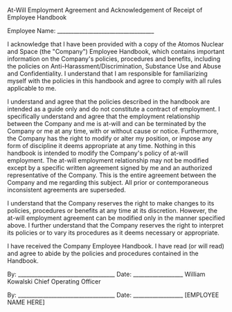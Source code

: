 At-Will Employment Agreement and Acknowledgement of Receipt of Employee Handbook

Employee Name: ___________________________________

I acknowledge that I have been provided with a copy of the Atomos Nuclear and Space (the "Company") Employee Handbook, which contains important information on the Company's policies, procedures and benefits, including the policies on Anti-Harassment/Discrimination, Substance Use and Abuse and Confidentiality. I understand that I am responsible for familiarizing myself with the policies in this handbook and agree to comply with all rules applicable to me.

I understand and agree that the policies described in the handbook are intended as a guide only and do not constitute a contract of employment. I specifically understand and agree that the employment relationship between the Company and me is at-will and can be terminated by the Company or me at any time, with or without cause or notice. Furthermore, the Company has the right to modify or alter my position, or impose any form of discipline it deems appropriate at any time. Nothing in this handbook is intended to modify the Company's policy of at-will employment. The at-will employment relationship may not be modified except by a specific written agreement signed by me and an authorized representative of the Company. This is the entire agreement between the Company and me regarding this subject. All prior or contemporaneous inconsistent agreements are superseded.

I understand that the Company reserves the right to make changes to its policies, procedures or benefits at any time at its discretion. However, the at-will employment agreement can be modified only in the manner specified above. I further understand that the Company reserves the right to interpret its policies or to vary its procedures as it deems necessary or appropriate.

I have received the Company Employee Handbook. I have read (or will read) and agree to abide by the policies and procedures contained in the Handbook.



By: ___________________________________ Date: __________________
William Kowalski
Chief Operating Officer

By: ___________________________________ Date: __________________
[EMPLOYEE NAME HERE]
